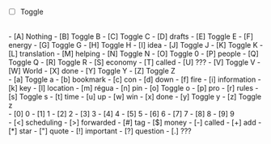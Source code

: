 - [ ] Toggle
<br>
- [A] Nothing
- [B] Toggle B
- [C] Toggle C
- [D] drafts
- [E] Toggle E
- [F] energy
- [G] Toggle G
- [H] Toggle H
- [I] idea
- [J] Toggle J
- [K] Toggle K
- [L] translation
- [M] helping
- [N] Toggle N
- [O] Toggle 0
- [P] people
- [Q] Toggle Q
- [R] Toggle R
- [S] economy
- [T] called
- [U] ???
- [V] Toggle V
- [W] World
- [X] done
- [Y] Toggle Y
- [Z] Toggle Z
<br>
- [a] Toggle a
- [b] bookmark
- [c] con
- [d] down
- [f] fire
- [i] information
- [k] key
- [l] location
- [m] régua
- [n] pin
- [o] Toggle o
- [p] pro
- [r] rules
- [s] Toggle s
- [t] time
- [u] up
- [w] win
- [x] done
- [y] Toggle y
- [z] Toggle z
<br>
- [0] 0
- [1] 1
- [2] 2
- [3] 3
- [4] 4
- [5] 5
- [6] 6
- [7] 7
- [8] 8
- [9] 9
<br>
- [<] scheduling
- [>] forwarded
- [#] tag
- [$] money
- [-] called
- [+] add
- [*] star
- ["] quote
- [!] important
- [?] question
- [.] ???
<br>